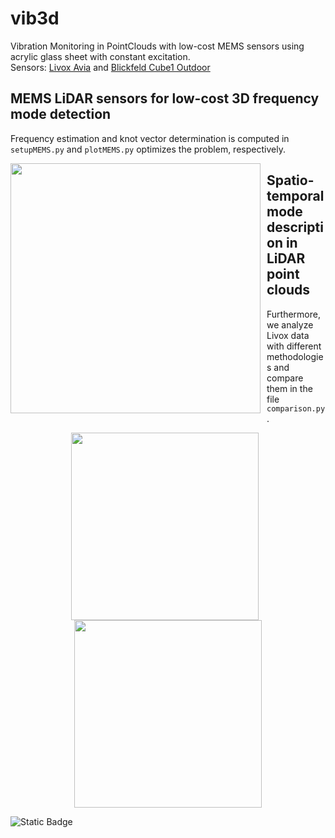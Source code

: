 # vib3d
Vibration Monitoring in PointClouds with low-cost MEMS sensors using acrylic glass sheet with constant excitation. <br/>
Sensors: [Livox Avia](https://www.livoxtech.com/de/avia) and [Blickfeld Cube1 Outdoor](https://www.blickfeld.com/de/produkte/cube-1/) <br/>
## MEMS LiDAR sensors for low-cost 3D frequency mode detection
Frequency estimation and knot vector determination is computed in <code>setupMEMS.py</code> and <code>plotMEMS.py</code> optimizes the problem, respectively.<br/>
<p align="center">
  <img src="https://github.com/user-attachments/assets/3482db22-d087-4150-970f-eb3eeb0c88f2" width="400" style="float: left; margin-right: 10px;">
</p>

## Spatio-temporal mode description in LiDAR point clouds
Furthermore, we analyze Livox data with different methodologies and compare them in the file <code>comparison.py</code>. <br/>

<p align="center">
  <img src="https://github.com/user-attachments/assets/70d5209c-ee47-4122-b198-9013d64ebf26" width="300" style="display: inline-block; margin-right: 10px;">
  <img src="https://github.com/user-attachments/assets/d09403fe-0d9f-4b02-8f0b-10cf7c19199e" width="300" style="display: inline-block;">
</p>

![Static Badge](https://img.shields.io/badge/10.5445%2FIR%2F1000180525-red?style=flat&logo=doi&logoColor=white&labelColor=black&link=https%3A%2F%2Fjisdm2025.gik.kit.edu%2Fdownloads%2FJISDM2025_Geissendoerfer_and_Holst.pdf)
